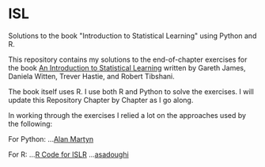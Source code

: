 # ISL
Solutions to the book "Introduction to Statistical Learning" using Python and R.

This repository contains my solutions to the end-of-chapter exercises for the book [An Introduction to Statistical Learning](https://statlearning.com/) written by Gareth James, Daniela Witten, Trever Hastie, and Robert Tibshani. 

The book itself uses R. I use both R and Python to solve the exercises. I will update this Repository Chapter by Chapter as I go along. 

In working through the exercises I relied a lot on the approaches used by the following:

For Python:
...[Alan Martyn](www.alanmartyn.com)

For R:
...[R Code for ISLR](https://statlearning.com/code.html)
...[asadoughi](http://asadoughi.github.io/stat-learning)



